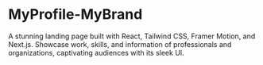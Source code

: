 # MyProfile-MyBrand
A stunning landing page built with React, Tailwind CSS, Framer Motion, and Next.js. Showcase work, skills, and information of professionals and organizations, captivating audiences with its sleek UI.
